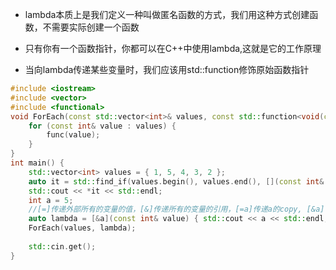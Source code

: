 - lambda本质上是我们定义一种叫做匿名函数的方式，我们用这种方式创建函数，不需要实际创建一个函数
- 只有你有一个函数指针，你都可以在C++中使用lambda,这就是它的工作原理

- 当向lambda传递某些变量时，我们应该用std::function修饰原始函数指针

```c++
#include <iostream>
#include <vector>
#include <functional>
void ForEach(const std::vector<int>& values, const std::function<void(const int&)>& func) {
	for (const int& value : values) {
		func(value);
	}
}
int main() {
	std::vector<int> values = { 1, 5, 4, 3, 2 };
    auto it = std::find_if(values.begin(), values.end(), [](const int& value) {return value > 2; });
	std::cout << *it << std::endl;
	int a = 5;
    //[=]传递外部所有的变量的值，[&]传递所有的变量的引用，[=a]传递a的copy, [&a]传递a的引用
	auto lambda = [&a](const int& value) { std::cout << a << std::endl; };
	ForEach(values, lambda);
	
	std::cin.get();
}
```

